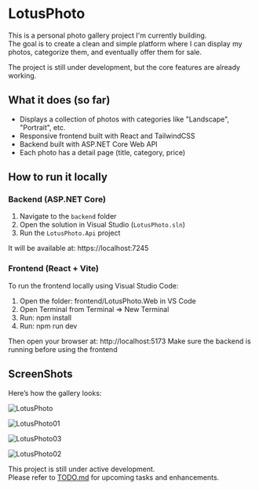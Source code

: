 # LotusPhoto

This is a personal photo gallery project I'm currently building.  
The goal is to create a clean and simple platform where I can display my photos, categorize them, and eventually offer them for sale.

The project is still under development, but the core features are already working.

## What it does (so far)

- Displays a collection of photos with categories like "Landscape", "Portrait", etc.
- Responsive frontend built with React and TailwindCSS
- Backend built with ASP.NET Core Web API
- Each photo has a detail page (title, category, price)

## How to run it locally

### Backend (ASP.NET Core)
1. Navigate to the `backend` folder
2. Open the solution in Visual Studio (`LotusPhoto.sln`)
3. Run the `LotusPhoto.Api` project

It will be available at: https://localhost:7245

### Frontend (React + Vite)
To run the frontend locally using Visual Studio Code:

1. Open the folder: frontend/LotusPhoto.Web in VS Code
2. Open Terminal from Terminal => New Terminal
3. Run: npm install
4. Run: npm run dev
 
Then open your browser at: http://localhost:5173
Make sure the backend is running before using the frontend

## ScreenShots
Here’s how the gallery looks:

![LotusPhoto](https://github.com/user-attachments/assets/284406df-d291-469b-bcb9-681bc25d08b5)

![LotusPhoto01](https://github.com/user-attachments/assets/9a4ae7c5-8f61-4ebf-a4aa-af65939151cb)

![LotusPhoto03](https://github.com/user-attachments/assets/200f8516-49f3-4318-993d-dbedb7bf3d30)

![LotusPhoto02](https://github.com/user-attachments/assets/7e333dad-2a66-4ae4-a541-4ab337a50f49)

This project is still under active development.  
Please refer to [TODO.md](./TODO.md) for upcoming tasks and enhancements.
